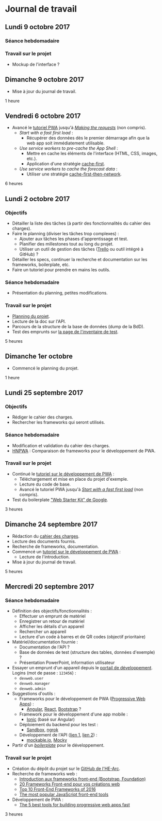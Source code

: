 # Journal de travail

## Lundi 9 octobre 2017
### Séance hebdomadaire

### Travail sur le projet
* Mockup de l'interface ?

## Dimanche 9 octobre 2017
* Mise à jour du journal de travail.

1 heure

## Vendredi 6 octobre 2017
* Avancé le [tutoriel PWA](https://developers.google.com/web/fundamentals/codelabs/your-first-pwapp/) jusqu'à [_Making the requests_](https://developers.google.com/web/fundamentals/codelabs/your-first-pwapp/#making_the_requests) (non compris).
  * _Start with a fast first load_ :
    * Récupérer des données dès le premier démarrage afin que la web app soit immédiatement utilisable.
  * _Use service workers to pre-cache the App Shell_ :
    * Mettre en cache les éléments de l'interface (HTML, CSS, images, etc.).
    * Application d'une stratégie [cache-first](https://jakearchibald.com/2014/offline-cookbook/#cache-falling-back-to-network).
  * _Use service workers to cache the forecast data_ :
    * Utiliser une stratégie [cache-first-then-network](https://jakearchibald.com/2014/offline-cookbook/#cache-network-race).

6 heures

## Lundi 2 octobre 2017
### Objectifs
* Détailler la liste des tâches (à partir des fonctionnalités du cahier des charges).
* Faire le planning (diviser les tâches trop complexes) :
  * Ajouter aux tâches les phases d'apprentissage et test.
  * Planifier des millestones tout au long du projet.
  * Utiliser un outil de gestion des tâches ([Trello](https://trello.com/) ou outil intégré à GitHub) ?
* Détailler les specs, continuer la recherche et documentation sur les frameworks, boilerplate, etc.
* Faire un tutoriel pour prendre en mains les outils.

### Séance hebdomadaire
* Présentation du planning, petites modifications.

### Travail sur le projet
* [Planning du projet](https://github.com/HE-Arc/Inventory-HE-Arc-Web-App/blob/master/doc/Planning.png).
* Lecture de la doc sur l'API.
* Parcours de la structure de la base de données (dump de la BdD).
* Test des emprunts sur [la page de l'inventaire de test](https://inventory-dev.ing.he-arc.ch/).

5 heures

## Dimanche 1er octobre
* Commencé le planning du projet.

1 heure

## Lundi 25 septembre 2017
### Objectifs
* Rédiger le cahier des charges.
* Rechercher les frameworks qui seront utilisés.

### Séance hebdomadaire
* Modification et validation du cahier des charges.
* [HNPWA](https://hnpwa.com/) : Comparaison de frameworks pour le développement de PWA.

### Travail sur le projet
* Continué le [tutoriel sur le développement de PWA](https://developers.google.com/web/fundamentals/getting-started/codelabs/your-first-pwapp/) :
  * Téléchargement et mise en place du projet d'exemple.
  * Lecture du code de base.
  * Avancé le tutoriel PWA jusqu'à [_Start with a fast first load_](https://developers.google.com/web/fundamentals/codelabs/your-first-pwapp/#start_with_a_fast_first_load) (non compris).
* Test du boilerplate ["Web Starter Kit" de Google](https://github.com/google/web-starter-kit).

3 heures

## Dimanche 24 septembre 2017
* Rédaction du [cahier des charges](https://github.com/HE-Arc/Inventory-HE-Arc-Web-App/blob/master/doc/Cahier%20des%20charges.md).
* Lecture des documents fournis.
* Recherche de frameworks, documentation.
* Commencé un [tutoriel sur le développement de PWA](https://developers.google.com/web/fundamentals/getting-started/codelabs/your-first-pwapp/) :
  * Lecture de l'introduction.
* Mise à jour du journal de travail.

5 heures

## Mercredi 20 septembre 2017
### Séance hebdomadaire
* Définition des objectifs/fonctionnalités :
  * Effectuer un emprunt de matériel
  * Enregistrer un retour de matériel
  * Afficher les détails d'un appareil
  * Rechercher un appareil
  * Lecture d'un code à barres et de QR codes (objectif prioritaire)
* Matériel/documentation fournie :
  * Documentation de l'API ?
  * Base de données de test (structure des tables, données d'exemple) ?
  * Présentation PowerPoint, information utilisateur
* Essayer un emprunt d'un appareil depuis le [portail de développement](https://inventory-dev.ing.he-arc.ch/). Logins (mot de passe : `123456`) :
  * `devweb.user`
  * `devweb.manager`
  * `devweb.admin`
* Suggestions d'outils :
  * Frameworks pour le développement de PWA ([Progressive Web Apps](https://developers.google.com/web/progressive-web-apps/)) :
    * [Angular](https://angularjs.org/), [React](https://facebook.github.io/react/), [Bootstrap](http://getbootstrap.com/) ?
  * Framework pour le développement d'une app mobile :
    * [Ionic](https://ionicframework.com/) (basé sur Angular)
  * Déploiement du backend pour les test :
    * [Sandbox](https://getsandbox.com/), [ngrok](https://ngrok.com/)
  * Développement de l'API ([lien 1](https://www.google.ch/search?q=stub+api), [lien 2](https://www.google.ch/search?q=mock+api)) :
    * [mockable.io](https://www.mockable.io/), [Mocky](http://www.mocky.io/)
* Partir d'un [_boilerplate_](https://www.wikiwand.com/en/Boilerplate_code) pour le développement.

### Travail sur le projet
* Création du dépôt du projet sur le [GitHub de l'HE-Arc](https://github.com/HE-Arc/Inventory-HE-Arc-Web-App).
* Recherche de frameworks web :
  * [Introduction aux frameworks front-end (Bootstrap, Foundation)](https://www.alticreation.com/bootstrap-foundation-frameworks-front-end/)
  * [20 Frameworks Front-end pour vos créations web](https://www.codeur.com/blog/front-end-framework/)
  * [Top 10 Front-End Frameworks of 2016](https://www.keycdn.com/blog/front-end-frameworks/)
  * [The most popular JavaScript front-end tools](https://techbeacon.com/most-popular-javascript-front-end-tools)
* Développement de PWA :
  * [The 5 best tools for building progressive web apps fast](https://techbeacon.com/5-best-tools-building-progressive-web-apps-fast)

3 heures